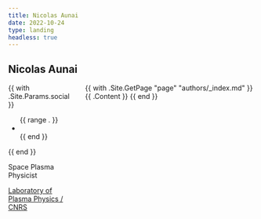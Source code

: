 ```yaml
---
title: Nicolas Aunai
date: 2022-10-24
type: landing
headless: true
---
```


<style>
  .author-profile {
    display: flex;
    flex-wrap: wrap;
    gap: 2rem;
  }

  .author-avatar {
    flex: 1;
    max-width: 200px;
  }

  .author-bio {
    flex: 3;
  }
</style>

<section id="about">
  <h2>Nicolas Aunai</h2>
  <div class="author-profile">
    <div class="author-avatar">
      {{ with .Site.Params.social }}
      <ul class="social-icons">
        {{ range . }}
        <li>
          <a href="{{ .link }}" title="{{ .label }}" target="_blank" rel="noopener">
            <i class="{{ .icon_pack }} fa-fw {{ .icon }}"></i>
          </a>
        </li>
        {{ end }}
      </ul>
      {{ end }}
      <p>Space Plasma Physicist</p>
      <p><a href="https://www.lpp.fr">Laboratory of Plasma Physics / CNRS</a></p>
    </div>
    <div class="author-bio">
      {{ with .Site.GetPage "page" "authors/_index.md" }}
      {{ .Content }}
      {{ end }}
    </div>
  </div>
</section>

